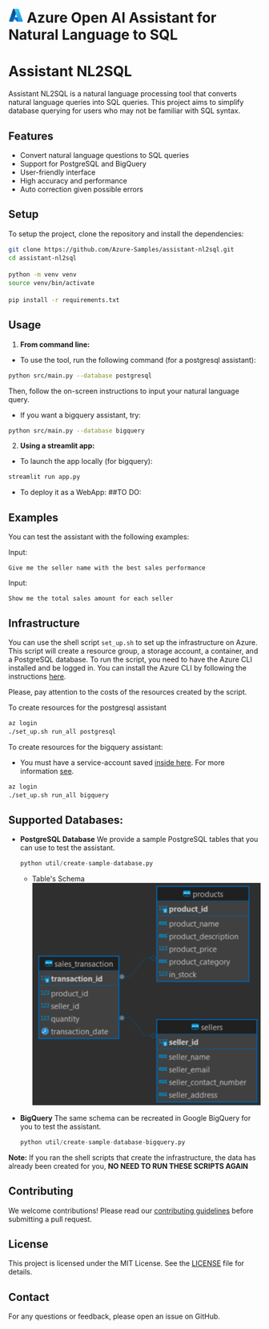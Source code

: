 # <img src="./images/azure_logo.png" alt="Azure Logo" style="width:30px;height:30px;"/> Azure Open AI Assistant for Natural Language to SQL
# Assistant NL2SQL

Assistant NL2SQL is a natural language processing tool that converts natural language queries into SQL queries. This project aims to simplify database querying for users who may not be familiar with SQL syntax.

## Features

- Convert natural language questions to SQL queries
- Support for PostgreSQL and BigQuery
- User-friendly interface
- High accuracy and performance
- Auto correction given possible errors

## Setup

To setup the project, clone the repository and install the dependencies:

```bash
git clone https://github.com/Azure-Samples/assistant-nl2sql.git
cd assistant-nl2sql

python -m venv venv
source venv/bin/activate

pip install -r requirements.txt
```

## Usage

1. **From command line:** 
- To use the tool, run the following command (for a postgresql assistant):

```bash
python src/main.py --database postgresql  
```
Then, follow the on-screen instructions to input your natural language query.

- If you want a bigquery assistant, try:
```bash
python src/main.py --database bigquery 
```

2. **Using a streamlit app:**
- To launch the app locally (for bigquery):
```bash
streamlit run app.py
```
- To deploy it as a WebApp:
##TO DO:

## Examples
You can test the assistant with the following examples:

Input:
```
Give me the seller name with the best sales performance
```

Input:
```
Show me the total sales amount for each seller
```


## Infrastructure
You can use the shell script `set_up.sh` to set up the infrastructure on Azure. This script will create a resource group, a storage account, a container, and a PostgreSQL database. To run the script, you need to have the Azure CLI installed and be logged in. You can install the Azure CLI by following the instructions [here](https://docs.microsoft.com/en-us/cli/azure/install-azure-cli).

Please, pay attention to the costs of the resources created by the script. 

To create resources for the postgresql assistant 
```bash
az login
./set_up.sh run_all postgresql
```

To create resources for the bigquery assistant:<br>
- You must have a service-account saved [inside here](./secrets/). 
For more information [see](https://cloud.google.com/iam/docs/service-accounts-create).

```bash
az login
./set_up.sh run_all bigquery
```

## Supported Databases:

- **PostgreSQL Database**
    We provide a sample PostgreSQL tables that you can use to test the assistant. 

    ```python
    python util/create-sample-database.py
    ```

    - Table's Schema <br>
    ![Schema](./images/tables_structure.png)

- **BigQuery**
    The same schema can be recreated in Google BigQuery for you to test the assistant. 

    ```python
    python util/create-sample-database-bigquery.py
    ```

**Note:** If you ran the shell scripts that create the infrastructure, the data has already been created for you, **NO NEED TO RUN THESE SCRIPTS AGAIN** 

## Contributing

We welcome contributions! Please read our [contributing guidelines](CONTRIBUTING.md) before submitting a pull request.

## License

This project is licensed under the MIT License. See the [LICENSE](LICENSE) file for details.

## Contact

For any questions or feedback, please open an issue on GitHub.